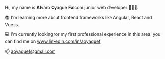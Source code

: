 Hi, my name is <strong>Al</strong>varo <strong>Oy</strong>ague <strong>Fa</strong>lconi 
junior web developer 🧑🏻‍💻.

📚 I'm learning more about frontend frameworks like Angular, React and Vue.js. 

💻 I'm currently looking for my first professional experience in this area. you can find me on www.linkedin.com/in/aoyaguef

📫 aoyaguef@gmail.com
